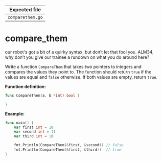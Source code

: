 | Expected file    |
| ---------------- |
| `comparethem.go` |

# compare_them

<p data-story-username="a-J-nx">our robot's got a bit of a quirky syntax, but don’t let that fool you. ALM34, why don’t you give our trainee a rundown on what you do around here?</p>


Write a function `CompareThem` that takes two pointers to integers and compares the values they point to. The function should return `true` if the values are equal and `false` otherwise. If both values ​​are empty, return `true`.

**Function definition:**

```go
func CompareThem(a, b *int) bool {

}
```

**Example:**

```go
func main() {
    var first int = 10
    var second int = 11
    var third int = 10

    fmt.Println(CompareThem(&first, &second)) // false
    fmt.Println(CompareThem(&first, &third))  // true
}
```
